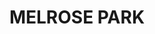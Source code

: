 ---
lastmod: '2025-04-06T06:05:20+00:00'
latitude: -33.810991
layout: suburb
longitude: 151.084181
postcode: '2114'
state: NSW
title: MELROSE PARK
url: /nsw/melrose-park/
---